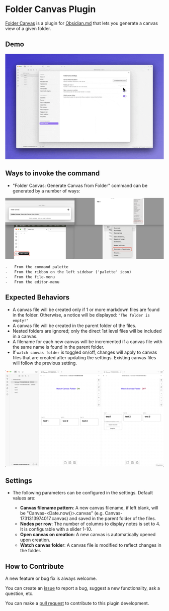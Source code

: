 # Folder Canvas Plugin

[Folder Canvas](https://github.com/nancyel/obsidian-foldercanvas-plugin) is a plugin for [Obsidian.md](https://obsidian.md/) that lets you generate a canvas view of a given folder.

## Demo

![Folder Canvas Demo](/public/data/foldercanvas-demo.gif)

## Ways to invoke the command

-   "Folder Canvas: Generate Canvas from Folder" command can be generated by a number of ways:

![Folder Canvas Command](/public/data/foldercanvas-access.png)

    -   From the command palette
    -   From the ribbon on the left sidebar ('palette' icon)
    -   From the file-menu
    -   From the editor-menu

## Expected Behaviors

-   A canvas file will be created only if 1 or more markdown files are found in the folder. Otherwise, a notice will be displayed: `"The folder is empty!"`
-   A canvas file will be created in the parent folder of the files.
-   Nested folders are ignored; only the direct 1st level files will be included in a canvas.
-   A filename for each new canvas will be incremented if a canvas file with the same name is found in the parent folder.
-   If `watch canvas folder` is toggled on/off, changes will apply to canvas files that are created after updating the settings. Existing canvas files will follow the previous setting.

![Folder Canvas Settings](/public/data/foldercanvas-watch.png)

## Settings

-   The following parameters can be configured in the settings. Default values are:

    -   **Canvas filename pattern**: A new canvas filename, if left blank, will be "Canvas-<Date.now()>.canvas" (e.g. Canvas-1731313974017.canvas) and saved in the parent folder of the files.
    -   **Nodes per row**: The number of columns to display notes is set to 4. It is configurable with a slider 1-10.
    -   **Open canvas on creation**: A new canvas is automatically opened upon creation.
    -   **Watch canvas folder**: A canvas file is modified to reflect changes in the folder.

## How to Contribute

A new feature or bug fix is always welcome.

You can create an [issue](https://github.com/nancyel/obsidian-foldercanvas-plugin/issues) to report a bug, suggest a new functionality, ask a question, etc.

You can make a [pull request](https://github.com/nancyel/obsidian-foldercanvas-plugin/pulls) to contribute to this plugin development.
